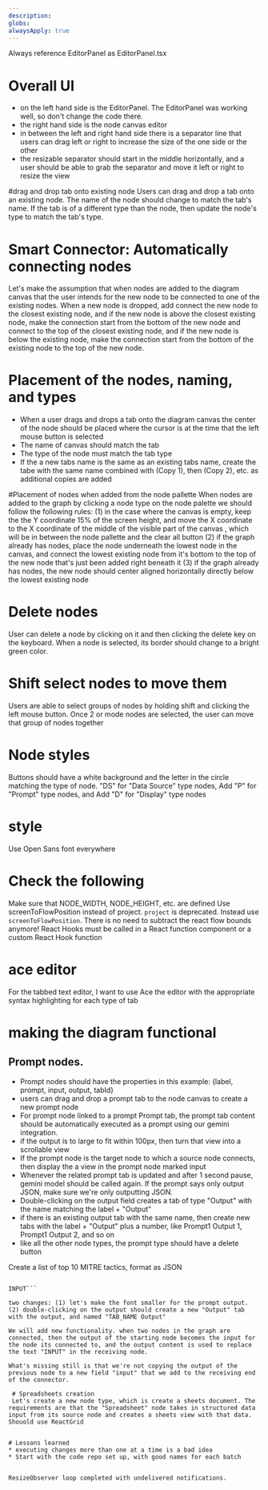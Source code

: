 ```yaml
---
description: 
globs: 
alwaysApply: true
---
```

Always reference EditorPanel as EditorPanel.tsx

# Overall UI
* on the left hand side is the EditorPanel. The EditorPanel was working well, so don't change the code there.
* the right hand side is the node canvas editor
* in between the left and right hand side there is a separator line that users can drag left or right to increase the size of the one side or the other 
* the resizable separator should start in the middle horizontally, and a user should be able to grab the separator and move it left or right to resize the view

#drag and drop tab onto existing node
Users can drag and drop a tab onto an existing node. The name of the node should change to match the tab's name. If the tab is of a different type than the node, then update the node's type to match the tab's type. 

# Smart Connector: Automatically connecting nodes
Let's make the assumption that when nodes are added to the diagram canvas that the user intends for the new node to be connected to one of the existing nodes. When a new node is dropped, add connect the new node to the closest existing node, and if the new node is above the closest existing node, make the connection start from the bottom of the new node and connect to the top of the closest existing node, and if the new node is below the existing node, make the connection start from the bottom of the existing node to the top of the new node.

# Placement of the nodes, naming, and types
* When a user drags and drops a tab onto the diagram canvas the center of the node should be placed where the cursor is at the time that the left mouse button is selected
* The name of canvas should match the tab
* The type of the node must match the tab type
* If the a new tabs name is the same as an existing tabs name, create the tabe with the same name combined with (Copy 1), then (Copy 2), etc. as additional copies are added

#Placement of nodes when added from the node pallette
When nodes are added to the graph by clicking a node type on the node palette we should follow the following rules:
(1) in the case where the canvas is empty, keep the the Y coordinate 15% of the screen height, and move the X coordinate to the X coordinate of the middle of the visible part of the canvas , which will be in between the node pallette and the clear all button
(2) if the graph already has nodes, place the node underneath the lowest node in the canvas, and connect the lowest existing node from it's bottom to the top of the new node that's just been added right beneath it
(3) if the graph already has nodes, the new node should center aligned horizontally directly below the lowest existing node 

# Delete nodes
User can delete a node by clicking on it and then clicking the delete key on the keyboard. When a node is selected, its border should change to a bright green color. 

# Shift select nodes to move them
Users are able to select groups of nodes by holding shift and clicking the left mouse button. Once 2 or mode nodes are selected, the user can move that group of nodes together 

# Node styles
Buttons should have a white background and the letter in the circle matching the type of node. "DS" for "Data Source" type nodes, Add "P" for "Prompt" type nodes, and Add "D" for "Display" type nodes

# style 
Use Open Sans font everywhere

# Check the following
Make sure that NODE_WIDTH, NODE_HEIGHT, etc. are defined
Use screenToFlowPosition instead of project. `project` is deprecated. Instead use `screenToFlowPosition`. There is no need to subtract the react flow bounds anymore! 
React Hooks must be called in a React function component or a custom React Hook function



# ace editor
For the tabbed text editor, I want to use Ace the editor with the appropriate syntax highlighting for each type of tab

# making the diagram functional
## Prompt nodes. 
* Prompt nodes should have the properties in this example: {label, prompt, input, output, tabId} 
* users can drag and drop a prompt tab to the node canvas to create a new prompt node 
* For prompt node linked to a prompt Prompt tab, the prompt tab content should be automatically executed as a prompt using our gemini integration. 
* if the output is to large to fit within 100px, then turn that view into a scrollable view
* If the prompt node is the target node to which a source node connects, then display the a view in the prompt node marked input 
* Whenever the related prompt tab is updated and after 1 second pause, gemini model should be called again. If the prompt says only output JSON, make sure we're only outputting JSON. 
* Double-clicking on the output field creates a tab of type "Output" with the name matching the label + "Output"
* if there is an existing output tab with the same name,  then create new tabs with the label + "Output" plus a number, like Prompt1 Output 1, Prompt1 Output 2, and so on 
* like all the other node types, the prompt type should have a delete button


Create a list of top 10 MITRE tactics, format as JSON

```For each element of INPUT, create a summary of the threat actors typically associated with the threat actor, and then enrich the original array with that threat actor summary in field threat_actor_summary.

INPUT```

two changes: (1) let's make the font smaller for the prompt output. (2) double-clicking on the output should create a new "Output" tab with the output, and named "TAB_NAME Output"

We will add new functionality. when two nodes in the graph are connected, then the output of the starting node becomes the input for the node its connected to, and the output content is used to replace the text "INPUT" in the receiving node.

What's missing still is that we're not copying the output of the previous node to a new field "input" that we add to the receiving end of the connector.
 
 # Spreadsheets creation
 Let's create a new node type, which is create a sheets document. The requirements are that the "Spreadsheet" node takes in structured data input from its source node and creates a sheets view with that data. Shouold use ReactGrid


# Lessons learned
* executing changes more than one at a time is a bad idea
* Start with the code repo set up, with good names for each batch


ResizeObserver loop completed with undelivered notifications.